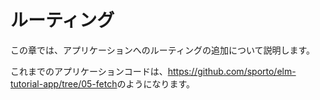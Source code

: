 # ルーティング

この章では、アプリケーションへのルーティングの追加について説明します。

これまでのアプリケーションコードは、<https://github.com/sporto/elm-tutorial-app/tree/05-fetch>のようになります。
